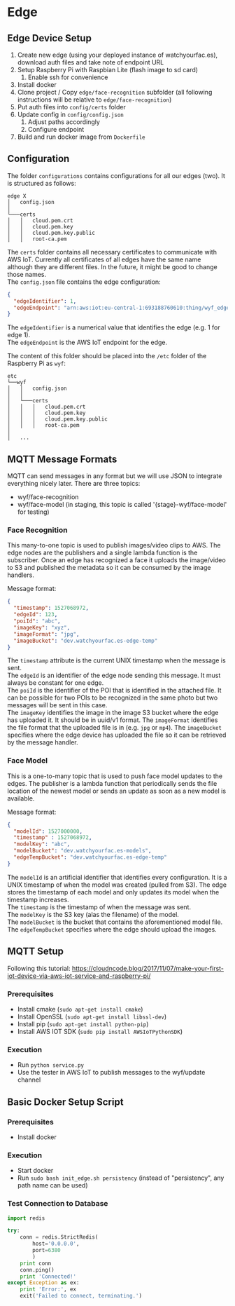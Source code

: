 # Edge

## Edge Device Setup

1.  Create new edge (using your deployed instance of watchyourfac.es), download auth files and take note of endpoint URL
2.  Setup Raspberry Pi with Raspbian Lite (flash image to sd card)
    1.  Enable ssh for convenience
3.  Install docker
4.  Clone project / Copy `edge/face-recognition` subfolder 
    (all following instructions will be relative to `edge/face-recognition`)
5.  Put auth files into `config/certs` folder
6.  Update config in `config/config.json`
    1.  Adjust paths accordingly
    2.  Configure endpoint
6.  Build and run docker image from `Dockerfile`

## Configuration

The folder `configurations` contains configurations for all our edges (two). It is structured as follows:

```
edge X
│   config.json
│
└───certs
│   │   cloud.pem.crt
│   │   cloud.pem.key
│   │   cloud.pem.key.public
│   │   root-ca.pem
```

The `certs` folder contains all necessary certificates to communicate with AWS IoT. Currently all certificates of all edges have the same name although they are different files. In the future, it might be good to change those names.  
The `config.json` file contains the edge configuration:  

```json
{
  "edgeIdentifier": 1,
  "edgeEndpoint": "arn:aws:iot:eu-central-1:693188760610:thing/wyf_edge1"
}
```

The `edgeIdentifier` is a numerical value that identifies the edge (e.g. 1 for edge 1).  
The `edgeEndpoint` is the AWS IoT endpoint for the edge.  

The content of this folder should be placed into the `/etc` folder of the Raspberry Pi as `wyf`:

```
etc
└──wyf
│   │   config.json
│   │
│   └───certs
│   │   │   cloud.pem.crt
│   │   │   cloud.pem.key
│   │   │   cloud.pem.key.public
│   │   │   root-ca.pem
│   
│   ...

```


## MQTT Message Formats

MQTT can send messages in any format but we will use JSON to integrate everything nicely later. There are three topics:

* wyf/face-recognition
* wyf/face-model (in staging, this topic is called '{stage}-wyf/face-model' for testing)

### Face Recognition

This many-to-one topic is used to publish images/video clips to AWS. The edge nodes are the publishers and a single lambda function is the subscriber. Once an edge has recognized a face it uploads the image/video to S3 and published the metadata so it can be consumed by the image handlers.

Message format:

```json
{
  "timestamp": 1527068972,
  "edgeId": 123,
  "poiId": "abc",
  "imageKey": "xyz",
  "imageFormat": "jpg",
  "imageBucket": "dev.watchyourfac.es-edge-temp"
}
```

The `timestamp` attribute is the current UNIX timestamp when the message is sent.  
The `edgeId` is an identifier of the edge node sending this message. It must always be constant for one edge.  
The `poiId` is the identifier of the POI that is identified in the attached file. It can be possible for two POIs to be recognized in the same photo but two messages will be sent in this case.  
The `imageKey` identifies the image in the image S3 bucket where the edge has uploaded it. It should be in uuid/v1 format.
The `imageFormat` identifies the file format that the uploaded file is in (e.g. `jpg` or `mp4`).
The `imageBucket` specifies where the edge device has uploaded the file so it can be retrieved by the message handler.

### Face Model

This is a one-to-many topic that is used to push face model updates to the edges. The publisher is a lambda function that periodically sends the file location of the newest model or sends an update as soon as a new model is available.

Message format:

```json
{
  "modelId": 1527000000,
  "timestamp" : 1527068972,
  "modelKey": "abc",
  "modelBucket": "dev.watchyourfac.es-models",
  "edgeTempBucket": "dev.watchyourfac.es-edge-temp"
}
```

The `modelId` is an artificial identifier that identifies every configuration. It is a UNIX timestamp of when the model was created (pulled from S3). The edge stores the timestamp of each model and only updates its model when the timestamp increases.  
The `timestamp` is the timestamp of when the message was sent.  
The `modelKey` is the S3 key (alas the filename) of the model.  
The `modelBucket` is the bucket that contains the aforementioned model file.  
The `edgeTempBucket` specifies where the edge should upload the images.  

## MQTT Setup

Following this tutorial: https://cloudncode.blog/2017/11/07/make-your-first-iot-device-via-aws-iot-service-and-raspberry-pi/

### Prerequisites
- Install cmake (`sudo apt-get install cmake`)
- Install OpenSSL (`sudo apt-get install libssl-dev`)
- Install pip (`sudo apt-get install python-pip`)
- Install AWS IOT SDK (`sudo pip install AWSIoTPythonSDK`)

### Execution
- Run `python service.py`
- Use the tester in AWS IoT to publish messages to the wyf/update channel

## Basic Docker Setup Script

### Prerequisites
- Install docker

### Execution
- Start docker
- Run `sudo bash init_edge.sh persistency` (instead of "persistency", any path name can be used)

### Test Connection to Database
```python
import redis

try:
    conn = redis.StrictRedis(
        host='0.0.0.0',
        port=6380
        )
    print conn
    conn.ping()
    print 'Connected!'
except Exception as ex:
    print 'Error:', ex
    exit('Failed to connect, terminating.')
```
